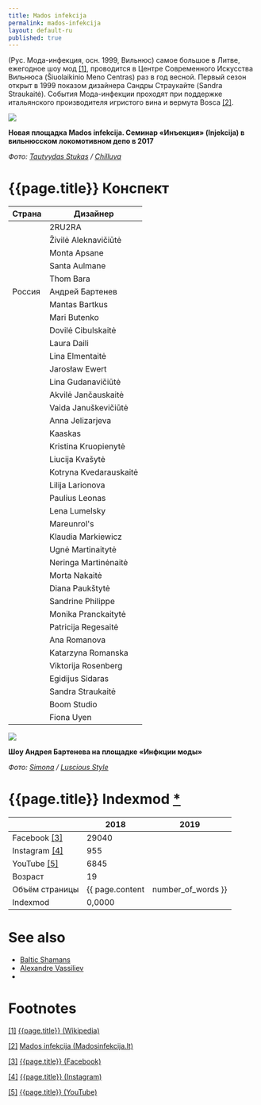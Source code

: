 ```yaml
---
title: Mados infekcija
permalink: mados-infekcija
layout: default-ru
published: true
---
```


(Рус. Мода-инфекция, осн. 1999, Вильнюс) самое большое в Литве, ежегодное шоу мод <span id="a1">[\[1\]](#f1)</span>, проводится в Центре Современного Искусства Вильнюса (Šiuolaikinio Meno Centras) раз в год весной. Первый сезон открыт в 1999 показом дизайнера Сандры Страукайте (Sandra Straukaitė). События Мода-инфекции проходят при поддержке итальянского производителя игристого вина и вермута Bosca <span id="a2">[\[2\]](#f2)</span>.

![](https://i2.wp.com/chilluva.lt/wp-content/uploads/2017/11/41_preview-1.jpeg)

**Новая площадка Mados infekcija. Семинар «Инъекция» (Injekcija) в вильнюсском локомотивном депо в 2017**

*Фото: [Tautvydas Stukas](stukas-tautvydas) / [Chilluva](http://chilluva.lt/2017/11/10/injekcija-veza-mados-lokomotyvas-pajudejo-i-cecha/)*

# {{page.title}} Конспект

|Страна|Дизайнер|
|-|-|
||2RU2RA|
||Živilė Aleknavičiūtė|
||Monta Apsane|
||Santa Aulmane|
||Thom Bara|
|Россия|Андрей Бартенев|
||Mantas Bartkus|
||Mari Butenko|
||Dovilė Cibulskaitė|
||Laura Daili|
||Lina Elmentaitė|
||Jarosław Ewert|
||Lina Gudanavičiūtė|
||Akvilė Jančauskaitė|
||Vaida Januškevičiūtė|
||Anna Jelizarjeva|
||Kaaskas|
||Kristina Kruopienytė|
||Liucija Kvašytė|
||Kotryna Kvedarauskaitė|
||Lilija Larionova|
||Paulius Leonas|
||Lena Lumelsky|
||Mareunrol's|
||Klaudia Markiewicz|
||Ugnė Martinaitytė|
||Neringa Martinėnaitė|
||Morta Nakaitė|
||Diana Paukštytė|
||Sandrine Philippe|
||Monika Pranckaitytė|
||Patricija Regesaitė|
||Ana Romanova|
||Katarzyna Romanska|
||Viktorija Rosenberg|
||Egidijus Sidaras|
||Sandra Straukaitė|
||Boom Studio|
||Fiona Uyen|

![](http://luscious-style.com/wp-content/uploads/2016/03/mados_infekcija_pirma_diena_2.bmp)

**Шоу Андрея Бартенева на площадке «Инфкции моды»**

*Фото: [Simona](simona) / [Luscious Style](http://luscious-style.com/mados-infekcija-2016-pirma-diena/)*

# {{page.title}} Indexmod [*](indexmod)

||2018|2019|
|-|-|-|
|Facebook <span id="a3">[\[3\]](#f3)</span>|29040||
|Instagram <span id="a4">[\[4\]](#f4)</span>|955||
|YouTube <span id="a5">[\[5\]](#f5)</span>|6845||
|Возраст|19||
|Объём страницы|{{ page.content | number_of_words }}||
|Indexmod|0,0000||

# See also

+ [Baltic Shamans](baltic-shamans)
+ [Alexandre Vassiliev](vassiliev-alexandre)
+ 

# Footnotes

[[1]](#a1) <span id="f1"></span> [{{page.title}} (Wikipedia)](https://en.wikipedia.org/wiki/Mados_infekcija)

[[2]](#a2) <span id="f2"></span> [Mados infekcija (Madosinfekcija.lt)](http://www.madosinfekcija.lt/en/sponsors/)

[[3]](#a3) <span id="f3"></span> [{{page.title}} (Facebook)](https://www.facebook.com/pg/madosinfekcija/community/?ref=page_internal)

[[4]](#a4) <span id="f4"></span> [{{page.title}} (Instagram)](https://www.instagram.com/madosinfekcija/)

[[5]](#a5) <span id="f5"></span> [{{page.title}} (YouTube)](https://www.youtube.com/channel/UCpjraW-xybnHgJBbc6mudBw/about)
